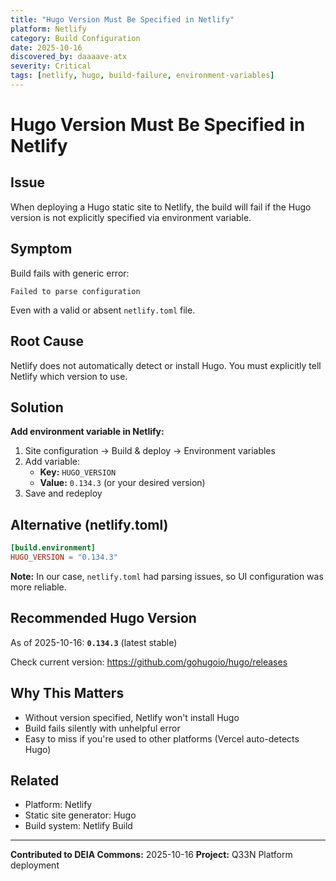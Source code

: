 ```yaml
---
title: "Hugo Version Must Be Specified in Netlify"
platform: Netlify
category: Build Configuration
date: 2025-10-16
discovered_by: daaaave-atx
severity: Critical
tags: [netlify, hugo, build-failure, environment-variables]
---
```


# Hugo Version Must Be Specified in Netlify

## Issue

When deploying a Hugo static site to Netlify, the build will fail if the Hugo version is not explicitly specified via environment variable.

## Symptom

Build fails with generic error:
```
Failed to parse configuration
```

Even with a valid or absent `netlify.toml` file.

## Root Cause

Netlify does not automatically detect or install Hugo. You must explicitly tell Netlify which version to use.

## Solution

**Add environment variable in Netlify:**

1. Site configuration → Build & deploy → Environment variables
2. Add variable:
   - **Key:** `HUGO_VERSION`
   - **Value:** `0.134.3` (or your desired version)
3. Save and redeploy

## Alternative (netlify.toml)

```toml
[build.environment]
HUGO_VERSION = "0.134.3"
```

**Note:** In our case, `netlify.toml` had parsing issues, so UI configuration was more reliable.

## Recommended Hugo Version

As of 2025-10-16: **`0.134.3`** (latest stable)

Check current version: https://github.com/gohugoio/hugo/releases

## Why This Matters

- Without version specified, Netlify won't install Hugo
- Build fails silently with unhelpful error
- Easy to miss if you're used to other platforms (Vercel auto-detects Hugo)

## Related

- Platform: Netlify
- Static site generator: Hugo
- Build system: Netlify Build

---

**Contributed to DEIA Commons:** 2025-10-16
**Project:** Q33N Platform deployment
